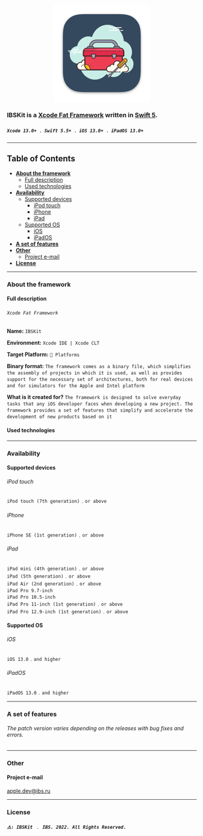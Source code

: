 <p align="center"> 
<img src="IBSKit-Icon/IBSKit-Icon.png" width="256" height="256">
</p>

### IBSKit is a [Xcode Fat Framework](#full-description) written in [Swift 5](https://github.com/apple/swift).

##### `Xcode 13.0+` ﹒ `Swift 5.5+` ﹒ `iOS 13.0+` ﹒ `iPadOS 13.0+`

- - -

## Table of Contents

* [**About the framework**](#about-the-framework)
  * [Full description](#full-description)
  * [Used technologies](#used-technologies)
* [**Availability**](#availability)
  * [Supported devices](#supported-devices)
    * [iPod touch](#ipod-touch)
    * [iPhone](#iphone)
    * [iPad](#ipad)
  * [Supported OS](#supported-os)
    * [iOS](#ios)
    * [iPadOS](#ipados)
* [**A set of features**](#a-set-of-features)
* [**Other**](#other)
  * [Project e-mail](#project-e-mail)
* [**License**](#license)

- - -

### About the framework

#### Full description

###### `Xcode Fat Framework`

**Name:** `IBSKit`  

**Environment:**  `Xcode IDE | Xcode CLT`  

**Target Platform:**  `🍏 Platforms`  

**Binary format:** `The framework comes as a binary file, which simplifies the assembly of projects in which it is used, as well as provides support for the necessary set of architectures, both for real devices and for simulators for the Apple and Intel platform`  

**What is it created for?** `The framework is designed to solve everyday tasks that any iOS developer faces when developing a new project. The framework provides a set of features that simplify and accelerate the development of new products based on it`

#### Used technologies


- - -

### Availability

#### Supported devices
###### iPod touch
`iPod touch (7th generation)`﹒`or above`
###### iPhone
`iPhone SE (1st generation)`﹒`or above`
###### iPad
`iPad mini (4th generation)`﹒`or above`  
`iPad (5th generation)`﹒`or above`  
`iPad Air (2nd generation)`﹒`or above`  
`iPad Pro 9.7-inch`  
`iPad Pro 10.5-inch`  
`iPad Pro 11-inch (1st generation)`﹒`or above`  
`iPad Pro 12.9-inch (1st generation)`﹒`or above`

#### Supported OS
###### iOS
`iOS 13.0`﹒`and higher`
###### iPadOS
`iPadOS 13.0`﹒`and higher`

- - -

### A set of features

###### *The patch version varies depending on the releases with bug fixes and errors.*

- - -

### Other

#### Project e-mail
[apple.dev@ibs.ru](mailto:apple.dev@ibs.ru)

- - -

### License

##### `⚠️: IBSKit ﹒ IBS. 2022. All Rights Reserved.`
